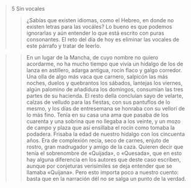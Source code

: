 >5 Sin vocales
>>¿Sabías que existen idiomas, como el Hebreo, en donde no existen letras para las vocáles? Lo bueno es que podemos ignorarlas y aún entender lo que está escrito con puras consonantes.
>>El reto del día de hoy es eliminar las vocales de este párrafo y tratar de leerlo.

>>En un lugar de la Mancha, de cuyo nombre no quiero acordarme, no ha mucho tiempo que vivía un hidalgo de los de lanza en astillero, adarga antigua, rocín flaco y galgo corredor. Una olla de algo más vaca que carnero, salpicón las más noches, duelos y quebrantos los sábados, lantejas los viernes, algún palomino de añadidura los domingos, consumían las tres partes de su hacienda. El resto della concluían sayo de velarte, calzas de velludo para las fiestas, con sus pantuflos de lo mesmo, y los días de entresemana se honraba con su vellorí de lo más fino. Tenía en su casa una ama que pasaba de los cuarenta y una sobrina que no llegaba a los veinte, y un mozo de campo y plaza que así ensillaba el rocín como tomaba la podadera. Frisaba la edad de nuestro hidalgo con los cincuenta años. Era de complexión recia, seco de carnes, enjuto de rostro, gran madrugador y amigo de la caza. Quieren decir que tenía el sobrenombre de «Quijada», o «Quesada», que en esto hay alguna diferencia en los autores que deste caso escriben, aunque por conjeturas verisímiles se deja entender que se llamaba «Quijana». Pero esto importa poco a nuestro cuento: basta que en la narración dél no se salga un punto de la verdad.